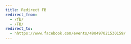 ```yaml
---
title: Redirect FB
redirect_from:
  - /fb/
  - /FB/
redirect_to:
  - hhttps://www.facebook.com/events/490497021530159/
---
```

